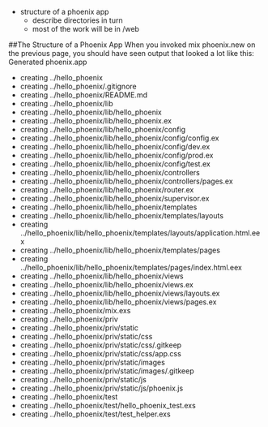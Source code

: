   - structure of a phoenix app
    - describe directories in turn
    - most of the work will be in /web


##The Structure of a Phoenix App
When you invoked mix phoenix.new on the previous page, you should have seen output that looked a lot like this:
Generated phoenix.app
* creating ../hello_phoenix
* creating ../hello_phoenix/.gitignore
* creating ../hello_phoenix/README.md
* creating ../hello_phoenix/lib
* creating ../hello_phoenix/lib/hello_phoenix
* creating ../hello_phoenix/lib/hello_phoenix.ex
* creating ../hello_phoenix/lib/hello_phoenix/config
* creating ../hello_phoenix/lib/hello_phoenix/config/config.ex
* creating ../hello_phoenix/lib/hello_phoenix/config/dev.ex
* creating ../hello_phoenix/lib/hello_phoenix/config/prod.ex
* creating ../hello_phoenix/lib/hello_phoenix/config/test.ex
* creating ../hello_phoenix/lib/hello_phoenix/controllers
* creating ../hello_phoenix/lib/hello_phoenix/controllers/pages.ex
* creating ../hello_phoenix/lib/hello_phoenix/router.ex
* creating ../hello_phoenix/lib/hello_phoenix/supervisor.ex
* creating ../hello_phoenix/lib/hello_phoenix/templates
* creating ../hello_phoenix/lib/hello_phoenix/templates/layouts
* creating ../hello_phoenix/lib/hello_phoenix/templates/layouts/application.html.eex
* creating ../hello_phoenix/lib/hello_phoenix/templates/pages
* creating ../hello_phoenix/lib/hello_phoenix/templates/pages/index.html.eex
* creating ../hello_phoenix/lib/hello_phoenix/views
* creating ../hello_phoenix/lib/hello_phoenix/views.ex
* creating ../hello_phoenix/lib/hello_phoenix/views/layouts.ex
* creating ../hello_phoenix/lib/hello_phoenix/views/pages.ex
* creating ../hello_phoenix/mix.exs
* creating ../hello_phoenix/priv
* creating ../hello_phoenix/priv/static
* creating ../hello_phoenix/priv/static/css
* creating ../hello_phoenix/priv/static/css/.gitkeep
* creating ../hello_phoenix/priv/static/css/app.css
* creating ../hello_phoenix/priv/static/images
* creating ../hello_phoenix/priv/static/images/.gitkeep
* creating ../hello_phoenix/priv/static/js
* creating ../hello_phoenix/priv/static/js/phoenix.js
* creating ../hello_phoenix/test
* creating ../hello_phoenix/test/hello_phoenix_test.exs
* creating ../hello_phoenix/test/test_helper.exs
